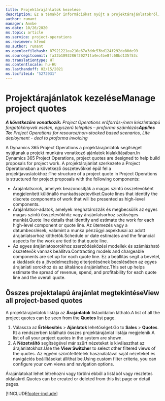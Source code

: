 ```yaml
---
title: Projektárajánlatok kezelése
description: Ez a témakör információkat nyújt a projektárajánlatokról.
author: rumant
manager: Annbe
ms.date: 10/26/2020
ms.topic: article
ms.service: project-operations
ms.reviewer: kfend
ms.author: rumant
ms.openlocfilehash: 87921221ea210e67a3ddc53bd124f292de80de99
ms.sourcegitcommit: fa32b1893286f20271fa4ec4be8fc68bd135f53c
ms.translationtype: HT
ms.contentlocale: hu-HU
ms.lasthandoff: 02/15/2021
ms.locfileid: "5272931"
---
```

# <a name="manage-project-quotes"></a><span data-ttu-id="47959-103">Projektárajánlatok kezelése</span><span class="sxs-lookup"><span data-stu-id="47959-103">Manage project quotes</span></span>

<span data-ttu-id="47959-104">_**A következőre vonatkozik:** Project Operations erőforrás-/nem készletalapú forgatókönyvek esetén, egyszerű telepítés – proforma számlázás_</span><span class="sxs-lookup"><span data-stu-id="47959-104">_**Applies To:** Project Operations for resource/non-stocked based scenarios, Lite deployment - deal to proforma invoicing_</span></span>

<span data-ttu-id="47959-105">A Dynamics 365 Project Operations a projektárajánlatok segítséget nyújtanak a projekt munkára vonatkozó ajánlatok kialakításában.</span><span class="sxs-lookup"><span data-stu-id="47959-105">In Dynamics 365 Project Operations, project quotes are designed to help build proposals for project work.</span></span> <span data-ttu-id="47959-106">A projektárajánlat szerkezete a Project Operationsban a következő összetevőkkel épül fel a projektjavaslatokhoz:</span><span class="sxs-lookup"><span data-stu-id="47959-106">The structure of a project quote in Project Operations is structured for project proposals with the following components:</span></span>

  - <span data-ttu-id="47959-107">Árajánlatsorok, amelyek beazonosítják a magas szintű összetevőként megjelenített különálló munkaösszetevőket.</span><span class="sxs-lookup"><span data-stu-id="47959-107">Quote lines that identify the discrete components of work that will be presented as high-level components.</span></span>
  - <span data-ttu-id="47959-108">Árajánlatsor-adatok, amelyek meghatározzák és megbecsülik az egyes magas szintű összetevőkhöz vagy árajánlatsorhoz szükséges munkát.</span><span class="sxs-lookup"><span data-stu-id="47959-108">Quote line details that identify and estimate the work for each high-level component or quote line.</span></span> <span data-ttu-id="47959-109">Az ütemezés vagy a dátumbecslések, valamint a munka pénzügyi aspektusai az adott árajánlatsorhoz köthetők.</span><span class="sxs-lookup"><span data-stu-id="47959-109">Schedule or date estimates and the financial aspects for the work are tied to that quote line.</span></span>
  - <span data-ttu-id="47959-110">Az egyes árajánlatosorokhoz szerződésközési modellek és számlázható összetevők vannak beállítva.</span><span class="sxs-lookup"><span data-stu-id="47959-110">Contracting models and chargeable components are set up for each quote line.</span></span> <span data-ttu-id="47959-111">Ez a beállítás segít a bevétel, a kiadások és a jövedelmezőség elterjedésének becslésében az egyes árajánlati sorokhoz és az általános árajánlathoz.</span><span class="sxs-lookup"><span data-stu-id="47959-111">This set up helps estimate the spread of revenue, spend, and profitability for each quote line and the overall quote.</span></span>

## <a name="view-all-project-based-quotes"></a><span data-ttu-id="47959-112">Összes projektalapú árajánlat megtekintése</span><span class="sxs-lookup"><span data-stu-id="47959-112">View all project-based quotes</span></span>

<span data-ttu-id="47959-113">A projektárajánlatok listája az **Árajánlatok** listaoldalon látható.</span><span class="sxs-lookup"><span data-stu-id="47959-113">A list of all the project quotes can be seen from the **Quotes** list page.</span></span> 

1. <span data-ttu-id="47959-114">Válassza az **Értékesítés** > **Ajánlatok** lehetőséget.</span><span class="sxs-lookup"><span data-stu-id="47959-114">Go to **Sales** > **Quotes**.</span></span> <span data-ttu-id="47959-115">Itt a rendszerben található összes projektárajánlat listája megjelenik.</span><span class="sxs-lookup"><span data-stu-id="47959-115">A list of all your project quotes in the system are shown.</span></span> 
2. <span data-ttu-id="47959-116">A **Nézetváltó** segítségével már szűrt nézeteket is kiválaszthat az árajánlatokhoz.</span><span class="sxs-lookup"><span data-stu-id="47959-116">Use the **View Switcher** to select other filtered views of the quotes.</span></span> <span data-ttu-id="47959-117">Az egyéni szűrőfeltételek használatával saját nézeteket és navigációs beállításokat állíthat be.</span><span class="sxs-lookup"><span data-stu-id="47959-117">Using custom filter criteria, you can configure your own views and navigation options.</span></span>

<span data-ttu-id="47959-118">Árajánlatokat lehet létrehozni vagy törölni ebből a listából vagy részletes oldalakról.</span><span class="sxs-lookup"><span data-stu-id="47959-118">Quotes can be created or deleted from this list page or detail pages.</span></span>


[!INCLUDE[footer-include](../../includes/footer-banner.md)]